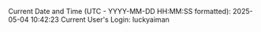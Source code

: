 Current Date and Time (UTC - YYYY-MM-DD HH:MM:SS formatted): 2025-05-04 10:42:23
Current User's Login: luckyaiman
